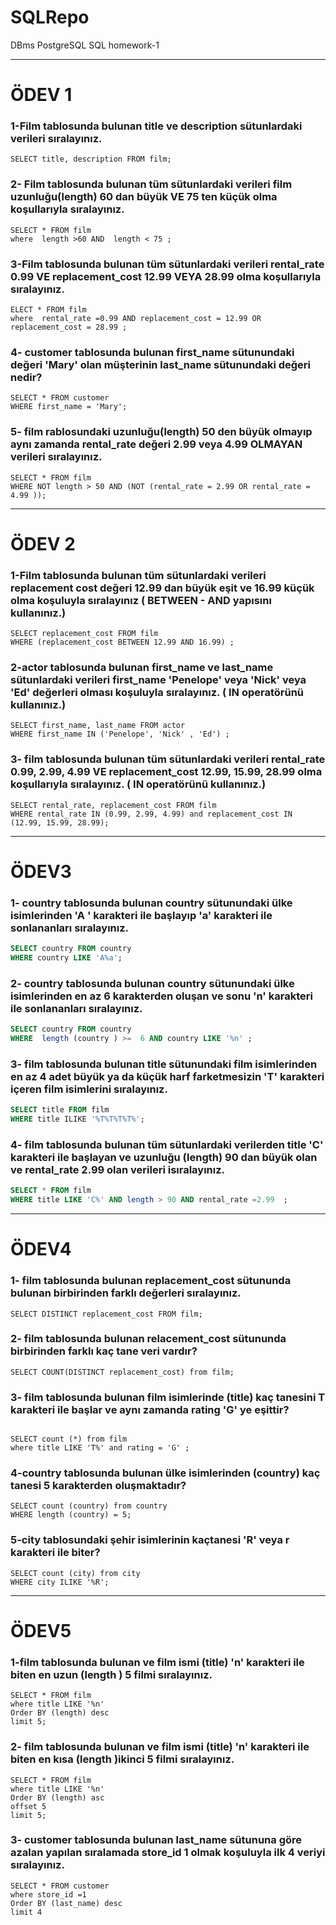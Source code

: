 # SQLRepo
DBms PostgreSQL SQL homework-1
***
# ÖDEV 1

### 1-Film tablosunda bulunan title ve description sütunlardaki verileri sıralayınız.

```
SELECT title, description FROM film;
```

### 2- Film tablosunda bulunan tüm sütunlardaki verileri film uzunluğu(length) 60 dan büyük  **VE** 75 ten küçük olma koşullarıyla sıralayınız.

```
SELECT * FROM film
where  length >60 AND  length < 75 ;
```

### 3-Film tablosunda bulunan tüm sütunlardaki verileri rental_rate 0.99 **VE** replacement_cost 12.99 **VEYA** 28.99 olma koşullarıyla sıralayınız.

```
ELECT * FROM film
where  rental_rate =0.99 AND replacement_cost = 12.99 OR replacement_cost = 28.99 ;
```

### 4- customer tablosunda bulunan first_name sütunundaki değeri 'Mary' olan müşterinin last_name sütunundaki değeri nedir?

```
SELECT * FROM customer
WHERE first_name = 'Mary';
```

### 5- film rablosundaki uzunluğu(length) 50 den büyük olmayıp aynı zamanda rental_rate değeri 2.99 veya 4.99 OLMAYAN verileri sıralayınız.

```
SELECT * FROM film
WHERE NOT length > 50 AND (NOT (rental_rate = 2.99 OR rental_rate = 4.99 ));

```
***
# ÖDEV 2
### 1-Film tablosunda bulunan tüm sütunlardaki verileri replacement cost değeri 12.99 dan büyük eşit ve 16.99 küçük olma koşuluyla sıralayınız ( BETWEEN - AND yapısını kullanınız.)
```
SELECT replacement_cost FROM film
WHERE (replacement_cost BETWEEN 12.99 AND 16.99) ;
```
### 2-actor tablosunda bulunan first_name ve last_name sütunlardaki verileri first_name 'Penelope' veya 'Nick' veya 'Ed' değerleri olması koşuluyla sıralayınız. ( IN operatörünü kullanınız.)
```
SELECT first_name, last_name FROM actor
WHERE first_name IN ('Penelope', 'Nick' , 'Ed') ;

```
### 3- film tablosunda bulunan tüm sütunlardaki verileri rental_rate 0.99, 2.99, 4.99 VE replacement_cost 12.99, 15.99, 28.99 olma koşullarıyla sıralayınız. ( IN operatörünü kullanınız.)
```
SELECT rental_rate, replacement_cost FROM film
WHERE rental_rate IN (0.99, 2.99, 4.99) and replacement_cost IN (12.99, 15.99, 28.99);
```
***
# ÖDEV3  
### 1- **country** tablosunda bulunan country sütunundaki ülke isimlerinden 'A ' karakteri ile başlayıp 'a' karakteri ile sonlananları sıralayınız.

```sql
SELECT country FROM country 
WHERE country LIKE 'A%a';
```

### 2- country tablosunda bulunan country sütunundaki ülke isimlerinden en az 6 karakterden oluşan ve sonu 'n' karakteri ile sonlananları sıralayınız.

```sql
SELECT country FROM country 
WHERE  length (country ) >=  6 AND country LIKE '%n' ;
```

 ### 3- film tablosunda bulunan title sütunundaki film isimlerinden en az 4 adet büyük ya da küçük harf farketmesizin 'T' karakteri içeren film isimlerini sıralayınız.

```sql
SELECT title FROM film
WHERE title ILIKE '%T%T%T%T%';
```

### 4- film tablosunda bulunan tüm sütunlardaki  verilerden title 'C' karakteri ile başlayan ve uzunluğu (length) 90 dan  büyük olan ve rental_rate 2.99 olan verileri isıralayınız.

```sql
SELECT * FROM film
WHERE title LIKE 'C%' AND length > 90 AND rental_rate =2.99  ;
```
***
# ÖDEV4
### 1- film tablosunda bulunan replacement_cost sütununda bulunan birbirinden farklı değerleri sıralayınız.

```
SELECT DISTINCT replacement_cost FROM film;

```
### 2- film tablosunda bulunan relacement_cost sütununda birbirinden farklı kaç tane veri vardır?

```
SELECT COUNT(DISTINCT replacement_cost) from film;
```
### 3- film tablosunda bulunan film isimlerinde (title) kaç tanesini T karakteri ile başlar ve aynı zamanda rating 'G' ye eşittir?
```

SELECT count (*) from film
where title LIKE 'T%' and rating = 'G' ;
```
### 4-country tablosunda bulunan ülke isimlerinden (country) kaç tanesi 5 karakterden oluşmaktadır?
```
SELECT count (country) from country
WHERE length (country) = 5;
```

### 5-city tablosundaki şehir isimlerinin kaçtanesi 'R' veya r karakteri ile biter?

```
SELECT count (city) from city
WHERE city ILIKE '%R';

```
***
# ÖDEV5
### 1-film tablosunda bulunan ve film ismi (title) 'n' karakteri ile biten en uzun (length ) 5 filmi sıralayınız.
```
SELECT * FROM film
where title LIKE '%n'
Order BY (length) desc
limit 5;

```

### 2- film tablosunda bulunan ve film ismi (title) 'n' karakteri ile biten en kısa (length )ikinci 5 filmi sıralayınız.
```
SELECT * FROM film
where title LIKE '%n'
Order BY (length) asc
offset 5
limit 5;

```

### 3- customer tablosunda bulunan last_name sütununa göre azalan yapılan sıralamada store_id 1 olmak koşuluyla ilk 4 veriyi sıralayınız.
```
SELECT * FROM customer
where store_id =1 
Order BY (last_name) desc
limit 4
```




